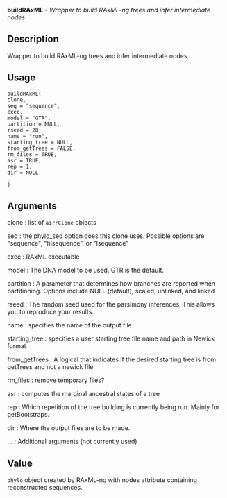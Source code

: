 **buildRAxML** - *Wrapper to build RAxML-ng trees and infer intermediate nodes*

Description
--------------------

Wrapper to build RAxML-ng trees and infer intermediate nodes


Usage
--------------------
```
buildRAxML(
clone,
seq = "sequence",
exec,
model = "GTR",
partition = NULL,
rseed = 28,
name = "run",
starting_tree = NULL,
from_getTrees = FALSE,
rm_files = TRUE,
asr = TRUE,
rep = 1,
dir = NULL,
...
)
```

Arguments
-------------------

clone
:   list of `airrClone` objects

seq
:   the phylo_seq option does this clone uses. Possible options are "sequence", "hlsequence", or "lsequence"

exec
:   RAxML executable

model
:   The DNA model to be used. GTR is the default.

partition
:   A parameter that determines how branches are reported when partitioning. Options include NULL (default), 
scaled, unlinked, and linked

rseed
:   The random seed used for the parsimony inferences. This allows you to reproduce your results.

name
:   specifies the name of the output file

starting_tree
:   specifies a user starting tree file name and path in Newick format

from_getTrees
:   A logical that indicates if the desired starting tree is from getTrees and not a newick file

rm_files
:   remove temporary files?

asr
:   computes the marginal ancestral states of a tree

rep
:   Which repetition of the tree building is currently being run. Mainly for getBootstraps.

dir
:   Where the output files are to be made.

...
:   Additional arguments (not currently used)




Value
-------------------

`phylo` object created by RAxML-ng with nodes attribute
containing reconstructed sequences.









